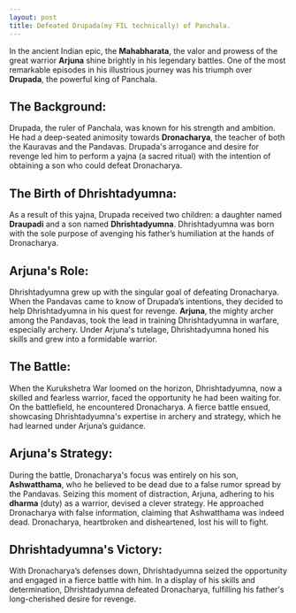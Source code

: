 ```yaml
---
layout: post
title: Defeated Drupada(my FIL technically) of Panchala.
---
```


In the ancient Indian epic, the **Mahabharata**, the valor and prowess of the great warrior **Arjuna** shine brightly in his legendary battles. One of the most remarkable episodes in his illustrious journey was his triumph over **Drupada**, the powerful king of Panchala.

## **The Background:**

Drupada, the ruler of Panchala, was known for his strength and ambition. He had a deep-seated animosity towards **Dronacharya**, the teacher of both the Kauravas and the Pandavas. Drupada's arrogance and desire for revenge led him to perform a yajna (a sacred ritual) with the intention of obtaining a son who could defeat Dronacharya.

## **The Birth of Dhrishtadyumna:**

As a result of this yajna, Drupada received two children: a daughter named **Draupadi** and a son named **Dhrishtadyumna**. Dhrishtadyumna was born with the sole purpose of avenging his father’s humiliation at the hands of Dronacharya.

## **Arjuna's Role:**

Dhrishtadyumna grew up with the singular goal of defeating Dronacharya. When the Pandavas came to know of Drupada’s intentions, they decided to help Dhrishtadyumna in his quest for revenge. **Arjuna**, the mighty archer among the Pandavas, took the lead in training Dhrishtadyumna in warfare, especially archery. Under Arjuna's tutelage, Dhrishtadyumna honed his skills and grew into a formidable warrior.

## **The Battle:**

When the Kurukshetra War loomed on the horizon, Dhrishtadyumna, now a skilled and fearless warrior, faced the opportunity he had been waiting for. On the battlefield, he encountered Dronacharya. A fierce battle ensued, showcasing Dhrishtadyumna's expertise in archery and strategy, which he had learned under Arjuna’s guidance.

## **Arjuna's Strategy:**

During the battle, Dronacharya's focus was entirely on his son, **Ashwatthama**, who he believed to be dead due to a false rumor spread by the Pandavas. Seizing this moment of distraction, Arjuna, adhering to his **dharma** (duty) as a warrior, devised a clever strategy. He approached Dronacharya with false information, claiming that Ashwatthama was indeed dead. Dronacharya, heartbroken and disheartened, lost his will to fight.

## **Dhrishtadyumna's Victory:**

With Dronacharya’s defenses down, Dhrishtadyumna seized the opportunity and engaged in a fierce battle with him. In a display of his skills and determination, Dhrishtadyumna defeated Dronacharya, fulfilling his father's long-cherished desire for revenge.
